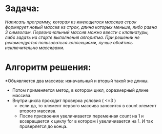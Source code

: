 # Задача:
_Написать программу, которая из имеющегося массива строк формирует новый массив из строк, длина которых меньше, либо равна 3 символам. Первоначальный массив можно ввести с клавиатуры, либо задать на старте выполнения алгоритма. При решении не рекомендуется пользоваться коллекциями, лучше обойтись исключительно массивами._

# Алгоритм решения:
*Объявляется два массива: изначальный и вторый такой же длины.
* Потом применяется метод, в котором цикл, соразмерный длине массива.
* Внутри цикла проходит проверка условия ( <=3 )
  * если да, то элемент первого массива заносится в count элемент второго массива.
  * После присвоения увеличивается переменная count на 1 и возвращается к циклу for в котором i увеличивается на 1. И так проверяется до конца.